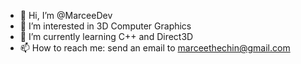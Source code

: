 - 👋 Hi, I’m @MarceeDev
- 👀 I’m interested in 3D Computer Graphics
- 🌱 I’m currently learning C++ and Direct3D
- 📫 How to reach me: send an email to marceethechin@gmail.com
